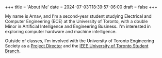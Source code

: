 +++
title = 'About Me'
date = 2024-07-03T18:39:57-06:00
draft = false
+++

My name is Arnav, and I'm a second-year student studying Electrical and Computer Engineering (ECE) at the University of Toronto, with a double Minor in Artificial Intelligence and Engineering Business. I'm interested in exploring computer hardware and machine intelligence. 

Outside of classes, I'm involved with the University of Toronto Engineering Society as a [Project Director](https://linktr.ee/engsoc_esd) and the [IEEE University of Toronto Student Branch](https://ieee.utoronto.ca).
